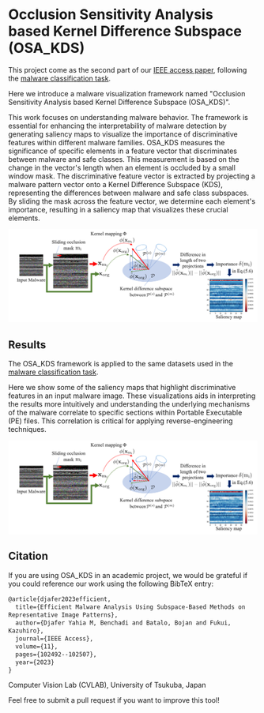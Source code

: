# Occlusion Sensitivity Analysis based Kernel Difference Subspace (OSA_KDS)

This project come as the second part of our [IEEE access paper](https://scholar.google.com/citations?view_op=view_citation&hl=en&user=JQsEaPUAAAAJ&citation_for_view=JQsEaPUAAAAJ:IjCSPb-OGe4C), following the [malware classification task](https://github.com/Djaferbenchadi/Malware_classification_ksm). 

Here we introduce a malware visualization framework named "Occlusion Sensitivity Analysis based Kernel Difference Subspace (OSA_KDS)". 

This work focuses on understanding malware behavior. The framework is essential for enhancing the interpretability of malware detection by generating saliency maps to visualize the importance of discriminative features within different malware families.
OSA_KDS measures the significance of specific elements in a feature vector that discriminates between malware and safe classes. This measurement is based on the change in the vector's length when an element is occluded by a small window mask. The discriminative feature vector is extracted by projecting a malware pattern vector onto a Kernel Difference Subspace (KDS), representing the differences between malware and safe class subspaces. By sliding the mask across the feature vector, we determine each element's importance, resulting in a saliency map that visualizes these crucial elements.

<img src="https://github.com/Djaferbenchadi/OSA_KDS/blob/main/OSA-KDS-diag.png" />


## Results
The OSA_KDS framework is applied to the same datasets used in the [malware classification task](https://github.com/Djaferbenchadi/Malware_classification_ksm).

Here we show some of the saliency maps that highlight discriminative features in an input malware image.
These visualizations aids in interpreting the results more intuitively and understanding the underlying mechanisms of the malware correlate to specific sections within Portable Executable (PE) files. This correlation is critical for applying reverse-engineering techniques.


<img src="https://github.com/Djaferbenchadi/OSA_KDS/blob/main/OSA-KDS-diag.png" />



## Citation
If you are using OSA_KDS in an academic project, we would be grateful if you could reference our work using the following BibTeX entry:

```
@article{djafer2023efficient,
  title={Efficient Malware Analysis Using Subspace-Based Methods on Representative Image Patterns},
  author={Djafer Yahia M, Benchadi and Batalo, Bojan and Fukui, Kazuhiro},
  journal={IEEE Access},
  volume={11},
  pages={102492--102507},
  year={2023}
}
```

Computer Vision Lab (CVLAB), University of Tsukuba, Japan

Feel free to submit a pull request if you want to improve this tool!
